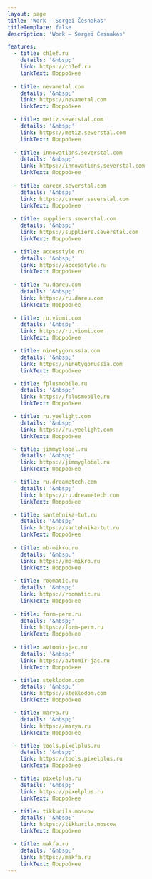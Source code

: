 ```yaml
---
layout: page
title: 'Work — Sergei Česnakas'
titleTemplate: false
description: 'Work — Sergei Česnakas'

features:
  - title: ch1ef.ru
    details: '&nbsp;'
    link: https://ch1ef.ru
    linkText: Подробнее
      
  - title: nevametal.com
    details: '&nbsp;'
    link: https://nevametal.com
    linkText: Подробнее

  - title: metiz.severstal.com
    details: '&nbsp;'
    link: https://metiz.severstal.com
    linkText: Подробнее
    
  - title: innovations.severstal.com
    details: '&nbsp;'
    link: https://innovations.severstal.com
    linkText: Подробнее
    
  - title: career.severstal.com
    details: '&nbsp;'
    link: https://career.severstal.com
    linkText: Подробнее
    
  - title: suppliers.severstal.com
    details: '&nbsp;'
    link: https://suppliers.severstal.com
    linkText: Подробнее

  - title: accesstyle.ru
    details: '&nbsp;'
    link: https://accesstyle.ru
    linkText: Подробнее
    
  - title: ru.dareu.com
    details: '&nbsp;'
    link: https://ru.dareu.com
    linkText: Подробнее
    
  - title: ru.viomi.com
    details: '&nbsp;'
    link: https://ru.viomi.com
    linkText: Подробнее

  - title: ninetygorussia.com
    details: '&nbsp;'
    link: https://ninetygorussia.com
    linkText: Подробнее

  - title: fplusmobile.ru
    details: '&nbsp;'
    link: https://fplusmobile.ru
    linkText: Подробнее

  - title: ru.yeelight.com
    details: '&nbsp;'
    link: https://ru.yeelight.com
    linkText: Подробнее

  - title: jimmyglobal.ru
    details: '&nbsp;'
    link: https://jimmyglobal.ru
    linkText: Подробнее

  - title: ru.dreametech.com
    details: '&nbsp;'
    link: https://ru.dreametech.com
    linkText: Подробнее

  - title: santehnika-tut.ru
    details: '&nbsp;'
    link: https://santehnika-tut.ru
    linkText: Подробнее
    
  - title: mb-mikro.ru
    details: '&nbsp;'
    link: https://mb-mikro.ru
    linkText: Подробнее
    
  - title: roomatic.ru
    details: '&nbsp;'
    link: https://roomatic.ru
    linkText: Подробнее
    
  - title: form-perm.ru
    details: '&nbsp;'
    link: https://form-perm.ru
    linkText: Подробнее
    
  - title: avtomir-jac.ru
    details: '&nbsp;'
    link: https://avtomir-jac.ru
    linkText: Подробнее

  - title: steklodom.com
    details: '&nbsp;'
    link: https://steklodom.com
    linkText: Подробнее

  - title: marya.ru
    details: '&nbsp;'
    link: https://marya.ru
    linkText: Подробнее

  - title: tools.pixelplus.ru
    details: '&nbsp;'
    link: https://tools.pixelplus.ru
    linkText: Подробнее

  - title: pixelplus.ru
    details: '&nbsp;'
    link: https://pixelplus.ru
    linkText: Подробнее

  - title: tikkurila.moscow
    details: '&nbsp;'
    link: https://tikkurila.moscow
    linkText: Подробнее

  - title: makfa.ru
    details: '&nbsp;'
    link: https://makfa.ru
    linkText: Подробнее
---
```


